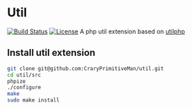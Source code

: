 # Util
[![Build Status](https://travis-ci.org/CraryPrimitiveMan/util.png?branch=master)](https://travis-ci.org/CraryPrimitiveMan/util)
[![License](https://img.shields.io/packagist/l/CraryPrimitiveMan/util.svg)](https://github.com/CraryPrimitiveMan/util/blob/master/LICENSE)
A php util extension based on [utilphp](https://github.com/brandonwamboldt/utilphp)

## Install util extension
```sh
git clone git@github.com:CraryPrimitiveMan/util.git
cd util/src
phpize
./configure
make
sudo make install
```
